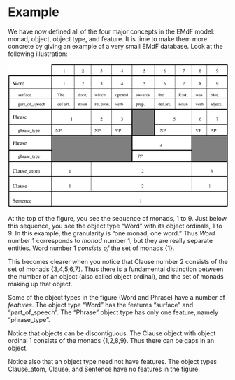 # Example

We have now defined all of the four major concepts in the EMdF model:
monad, object, object type, and feature. It is time to make them more
concrete by giving an example of a very small EMdF database. Look at
the following illustration:

![A small EMdF database](TheDoor.png)


At the top of the figure, you see the sequence of monads, 1 to 9. Just
below this sequence, you see the object type “Word” with its object
ordinals, 1 to 9. In this example, the granularity is “one monad, one
word.” Thus *Word* number 1 corresponds to *monad* number 1, but they
are really separate entities. Word number 1 *consists of* the set of
monads {1}.

This becomes clearer when you notice that Clause number 2 consists of
the set of monads {3,4,5,6,7}. Thus there
is a fundamental distinction between the number of an object (also
called object ordinal), and the set of monads making up that object.

Some of the object types in the figure (Word and Phrase) have a number
of *features*. The object type “Word” has the features “surface” and
“part\_of\_speech”. The “Phrase” object type has only one feature,
namely “phrase\_type”.

Notice that objects can be discontiguous. The Clause object with object
ordinal 1 consists of the monads
{1,2,8,9}. Thus there can be gaps in an
object.

Notice also that an object type need not have features. The object types
Clause\_atom, Clause, and Sentence have no features in the figure.
